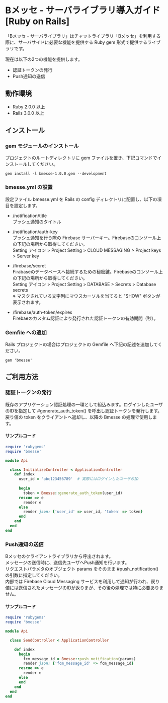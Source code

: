 # Bメッセ - サーバライブラリ導入ガイド[Ruby on Rails]

「Bメッセ - サーバライブラリ」はチャットライブラリ「Bメッセ」を利用する際に、サーバサイドに必要な機能を提供する Ruby gem 形式で提供するライブラリです。  

現在は以下の2つの機能を提供します。

- 認証トークンの発行
- Push通知の送信

## 動作環境

- Ruby  2.0.0 以上
- Rails 3.0.0 以上

## インストール

### gem モジュールのインストール

プロジェクトのルートディレクトリに gem ファイルを置き、下記コマンドでインストールしてください。

    gem install -l bmesse-1.0.0.gem --development

### bmesse.yml の設置

設定ファイル bmesse.yml を Rails の config ディレクトリに配置し、以下の項目を設定します。

- /notification/title  
  プッシュ通知のタイトル

- /notification/auth-key  
  プッシュ通知を行う際の Firebase サーバーキー。Firebaseのコンソール上の下記の場所から取得してください。  
  Setting アイコン > Project Setting > CLOUD MESSAGING > Project keys > Server key

- /firebase/secret  
  Firabaseのデータベースへ接続するための秘密鍵。Firebaseのコンソール上の下記の場所から取得してください。  
  Setting アイコン > Project Setting > DATABASE > Secrets > Database secrets  
  ※ マスクされている文字列にマウスカーソルを当てると "SHOW" ボタンが表示されます。

- /firebase/auth-token/expires  
  Firebaeのカスタム認証により発行された認証トークンの有効期間（秒）。

### Gemfile への追加

Rails プロジェクトの場合はプロジェクトの Gemfile へ下記の記述を追加してください。

```
gem 'bmesse'
```

## ご利用方法

### 認証トークンの発行

既存のアプリケーション認証処理の一環として組込みます。ログインしたユーザのIDを指定して #generate_auth_token() を呼出し認証トークンを発行します。  
戻り値の token をクライアントへ返却し、以降の Bmesse の処理で使用します。

#### サンプルコード

```ruby
require 'rubygems'
require 'bmesse'

module Api

  class InitializeController < ApplicationController
    def index
      user_id = 'abc123456789'  # 実際にはログインしたユーザのID
      
      begin
        token = Bmesse::generate_auth_token(user_id)
      rescue => e
        render e
      else
        render json: {'user_id' => user_id, 'token' => token}
      end
    end
  end
end
```

### Push通知の送信

Bメッセのクライアントライブラリから呼出されます。  
メッセージの送信時に、送信先ユーザへPush通知を行います。    
リクエストパラメタのオブジェクト params をそのまま #push_notification() の引数に指定してください。  
内部では Firebase Cloud Messaging サービスを利用して通知が行われ、戻り値には送信されたメッセージのIDが返りまが、その後の処理では特に必要ありません。

#### サンプルコード

```ruby
require 'rubygems'
require 'bmesse'

module Api

  class SendController < ApplicationController

    def index
      begin
        fcm_message_id = Bmesse::push_notification(params)
        render json: {'fcm_message_id' => fcm_message_id}
      rescue => e
        render e
      else
      end
    end
  end
end
```

